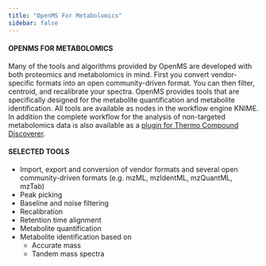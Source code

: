 ```yaml
---
title: "OpenMS For Metabolomics"
sidebar: false
---
```


#### OPENMS FOR METABOLOMICS

Many of the tools and algorithms provided by OpenMS are developed with both proteomics and metabolomics in mind. First you convert vendor-specific formats into an open community-driven format. You can then filter, centroid, and recalibrate your spectra. OpenMS provides tools that are specifically designed for the metabolite quantification and metabolite identification. All tools are available as nodes in the workflow engine KNIME. In addition the complete workflow for the analysis of non-targeted metabolomics data is also available as a [plugin for Thermo Compound Discoverer](/getting-started/p-and-c-discoverer).

#### SELECTED TOOLS

- Import, export and conversion of vendor formats and several open community-driven formats (e.g. mzML, mzIdentML, mzQuantML, mzTab)
- Peak picking
- Baseline and noise filtering
- Recalibration
- Retention time alignment
- Metabolite quantification
- Metabolite identification based on
    - Accurate mass
    - Tandem mass spectra